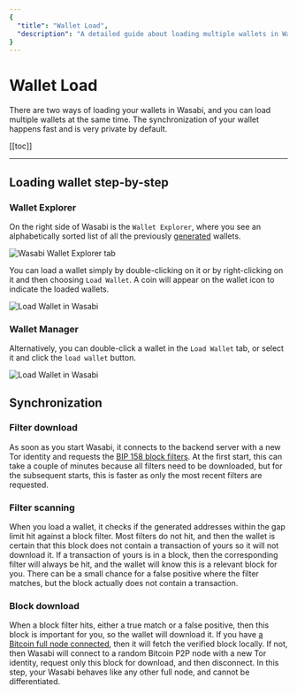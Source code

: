 ```yaml
---
{
  "title": "Wallet Load",
  "description": "A detailed guide about loading multiple wallets in Wasabi. This is the Wasabi documentation, an archive of knowledge about the open-source, non-custodial and privacy-focused Bitcoin wallet for desktop."
}
---
```


# Wallet Load

There are two ways of loading your wallets in Wasabi, and you can load multiple wallets at the same time.
The synchronization of your wallet happens fast and is very private by default.

[[toc]]

---

## Loading wallet step-by-step

### Wallet Explorer

On the right side of Wasabi is the `Wallet Explorer`, where you see an alphabetically sorted list of all the previously [generated](/using-wasabi/WalletGeneration.md) wallets.

![Wasabi Wallet Explorer tab](/WalletExplorerUnloaded.png "Wasabi Wallet Explorer tab")

You can load a wallet simply by double-clicking on it or by right-clicking on it and then choosing `Load Wallet`.
A coin will appear on the wallet icon to indicate the loaded wallets.

![Load Wallet in Wasabi](/WalletExplorerLoaded.png "Load Wallet in Wasabi")

### Wallet Manager

Alternatively, you can double-click a wallet in the `Load Wallet` tab, or select it and click the `load wallet` button.

![Load Wallet in Wasabi](/WalletManagerLoadWallet.png "Load Wallet in Wasabi")

## Synchronization

### Filter download

As soon as you start Wasabi, it connects to the backend server with a new Tor identity and requests the [BIP 158 block filters](https://github.com/bitcoin/bips/blob/master/bip-0158.mediawiki).
At the first start, this can take a couple of minutes because all filters need to be downloaded, but for the subsequent starts, this is faster as only the most recent filters are requested.

### Filter scanning

When you load a wallet, it checks if the generated addresses within the gap limit hit against a block filter.
Most filters do not hit, and then the wallet is certain that this block does not contain a transaction of yours so it will not download it.
If a transaction of yours is in a block, then the corresponding filter will always be hit, and the wallet will know this is a relevant block for you.
There can be a small chance for a false positive where the filter matches, but the block actually does not contain a transaction.

### Block download

When a block filter hits, either a true match or a false positive, then this block is important for you, so the wallet will download it.
If you have [a Bitcoin full node connected](/using-wasabi/BitcoinFullNode.md), then it will fetch the verified block locally.
If not, then Wasabi will connect to a random Bitcoin P2P node with a new Tor identity, request only this block for download, and then disconnect.
In this step, your Wasabi behaves like any other full node, and cannot be differentiated.
